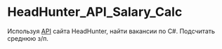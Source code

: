 # HeadHunter_API_Salary_Calc

Используя [API](https://dev.hh.ru/) сайта HeadHunter, найти вакансии по C#. Подсчитать среднюю з/п.
